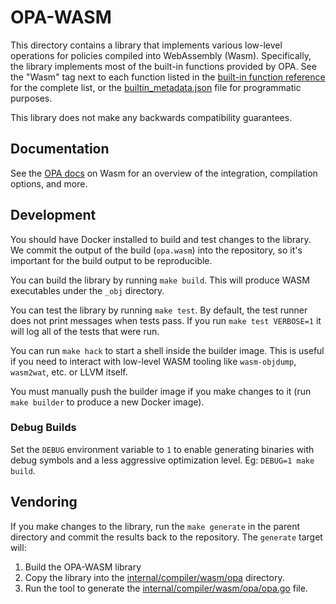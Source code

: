# OPA-WASM

This directory contains a library that implements various low-level
operations for policies compiled into WebAssembly (Wasm). Specifically, the
library implements most of the built-in functions provided by OPA. See the "Wasm"
tag next to each function listed in the
[built-in function reference](https://www.openpolicyagent.org/docs/latest/policy-reference/#built-in-functions)
for the complete list, or the 
[builtin_metadata.json](https://github.com/IUAD1IY7/opa/blob/main/builtin_metadata.json) file for programmatic purposes.

This library does not make any backwards compatibility guarantees.

## Documentation

See the [OPA docs](https://www.openpolicyagent.org/docs/latest/wasm/) on Wasm for an overview of the integration,
compilation options, and more.

## Development

You should have Docker installed to build and test changes to the library. We
commit the output of the build (`opa.wasm`) into the repository, so it's
important for the build output to be reproducible.

You can build the library by running `make build`. This will produce WASM
executables under the `_obj` directory.

You can test the library by running `make test`. By default, the test runner
does not print messages when tests pass. If you run `make test VERBOSE=1` it
will log all of the tests that were run.

You can run `make hack` to start a shell inside the builder image. This is
useful if you need to interact with low-level WASM tooling like
`wasm-objdump`, `wasm2wat`, etc. or LLVM itself.

You must manually push the builder image if you make changes to it (run `make
builder` to produce a new Docker image).

### Debug Builds

Set the `DEBUG` environment variable to `1` to enable generating binaries with
debug symbols and a less aggressive optimization level. Eg: `DEBUG=1 make build`.

## Vendoring

If you make changes to the library, run the `make generate` in the parent
directory and commit the results back to the repository. The `generate`
target will:

1. Build the OPA-WASM library
2. Copy the library into the [internal/compiler/wasm/opa](../internal/compiler/wasm/opa) directory.
3. Run the tool to generate the [internal/compiler/wasm/opa/opa.go](../internal/compiler/wasm/opa/opa.go) file.
